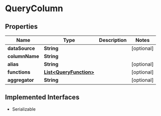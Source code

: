 

# QueryColumn


## Properties

| Name | Type | Description | Notes |
|------------ | ------------- | ------------- | -------------|
|**dataSource** | **String** |  |  [optional] |
|**columnName** | **String** |  |  |
|**alias** | **String** |  |  [optional] |
|**functions** | [**List&lt;QueryFunction&gt;**](QueryFunction.md) |  |  [optional] |
|**aggregator** | **String** |  |  [optional] |


## Implemented Interfaces

* Serializable


